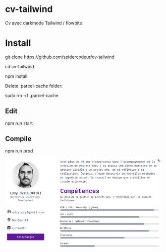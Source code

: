 # cv-tailwind

Cv avec darkmode
Tailwind / flowbite

<h1>Install</h1>

git clone https://github.com/spidercodeur/cv-tailwind

cd cv-tailwind

npm install 

Delete .parcel-cache folder:

sudo rm -rf .parcel-cache


<h2>Edit</h2>
npm run start

<h2>Compile</h2>
npm run prod

![alt text](https://raw.githubusercontent.com/spidercodeur/cv-tailwind/main/src/img/cv-developpeur-tailwind.png)
